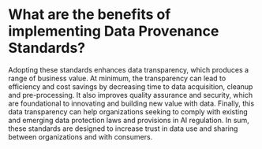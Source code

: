 # What are the benefits of implementing Data Provenance Standards?

Adopting these standards enhances data transparency, 
which produces a range of business value. 
At minimum, the transparency can lead to efficiency and cost savings by decreasing time 
to data acquisition, cleanup and pre-processing. 
It also improves quality assurance and security, 
which are  foundational to innovating and building new value with data. 
Finally, this data transparency can help organizations seeking to comply 
with existing and emerging data protection laws and provisions in AI regulation. 
In sum, these standards are designed to increase trust in data use and sharing 
between organizations and with consumers.